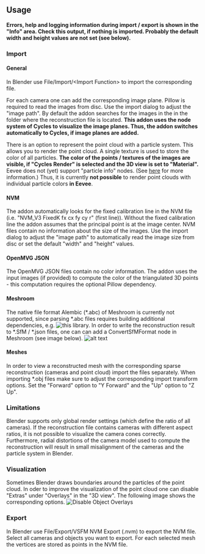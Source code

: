 ## Usage

**Errors, help and logging information during import / export is shown in the "Info" area. Check this output, if nothing is imported. Probably the default width and height values are not set (see below).**

### Import

#### General
In Blender use File/Import/\<Import Function\> to import the corresponding file. 

For each camera one can add the corresponding image plane. Pillow is required to read the images from disc. Use the import dialog to adjust the "image path". By default the addon searches for the images in the in the folder where the reconstruction file is located. **This addon uses the node system of Cycles to visualize the image planes. Thus, the addon switches automatically to Cycles, if image planes are added.** 

There is an option to represent the point cloud with a particle system. This allows you to render the point cloud. A single texture is used to store the color of all particles. **The color of the points / textures of the images are visible, if "Cycles Render" is selected and the 3D view is set to "Material".** Eevee does not (yet) support "particle info" nodes. (See [here](https://docs.blender.org/manual/es/dev/render/eevee/materials/nodes_support.html) for more information.) Thus, it is currently **not possible** to render point clouds with individual particle colors **in Eevee**. 

#### NVM
The addon automatically looks for the fixed calibration line in the NVM file (i.e. "NVM_V3 FixedK fx cx fy cy r"  (first line)).
Without the fixed calibration line the addon assumes that the principal point is at the image center. NVM files contain no information about the size of the images. Use the import dialog to adjust the "image path" to automatically read the image size from disc or set the default "width" and "height" values.

#### OpenMVG JSON
The OpenMVG JSON files contain no color information. The addon uses the input images (if provided) to compute the color of the triangulated 3D points - this computation requires the optional Pillow dependency.

#### Meshroom
The native file format Alembic (*.abc) of Meshroom is currently not supported, since parsing *.abc files requires building additional dependencies, e.g. ![this](https://github.com/alembic/alembic) library. In order to write the reconstruction result to *.SfM / *.json files, one can can add a ConvertSfMFormat node in Meshroom (see image below). 
![alt text](https://github.com/SBCV/Blender-Import-NVM-Addon/blob/master/doc/images/meshroom_export_json.jpg)

#### Meshes
In order to view a reconstructed mesh with the corresponding sparse reconstruction (cameras and point cloud) import the files separately. When importing *.obj files make sure to adjust the corresponding import transform options. Set the "Forward" option to "Y Forward" and the "Up" option to "Z Up".   

### Limitations
Blender supports only global render settings (which define the ratio of all cameras). If the reconstruction file contains cameras with different aspect ratios, it is not possible to visualize the camera cones correctly. Furthermore, radial distortions of the camera model used to compute the reconstruction will result in small misalignment of the cameras and the particle system in Blender.

### Visualization
Sometimes Blender draws boundaries around the particles of the point cloud. In oder to improve the visualization of the point cloud one can disable "Extras" under "Overlays" in the "3D view". The following image shows the corresponding options. 
![Disable Object Overlays](https://github.com/SBCV/Blender-Import-NVM-Addon/blob/master/doc/images/disable_object_extras_overlay_annotation.jpg)

### Export
In Blender use File/Export/VSFM NVM Export (.nvm) to export the NVM file. 
Select all cameras and objects you want to export. For each selected mesh the vertices are stored as points in the NVM file.
